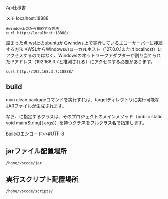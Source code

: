 Api仕様書



メモ
localhost:18888

```command
#window上のから接続する方法
curl http://localhost:18888/

```


詰まった点
wsl上のubuntuからwindws上で実行しているエコーサーバーに接続する方法
※WSLからWindowsのローカルホスト（127.0.0.1またはlocalhost）にアクセスするのではなく、Windowsのネットワークアダプターが割り当てられたIPアドレス（192.168.3.7と推測される）にアクセスする必要があります。


```linux
curl http://192.168.3.7:18888/
```


## build
mvn clean packageコマンドを実行すれば、targetディレクトリに実行可能なJARファイルが生成されます。

なお、<mainClass>に指定するクラスは、そのプロジェクトのメインメソッド（public static void main(String[] args)）を持つクラスをフルクラス名で指定します。

buileのエンコード>>#UTF-8

## jarファイル配置場所

```
/home/vscode/jar
```

## 実行スクリプト配置場所
```
/home/vscode/scripts/
```